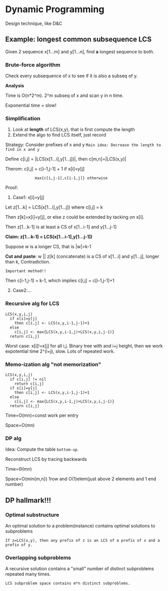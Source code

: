 # Dynamic Programming
Design technique, like D&C

## Example: longest common subsequence LCS
Given 2 sequence x[1...m] and y[1...n], find **a** longest sequence to both.

### Brute-force algorithm
Check every subsequence of x to see if it is also a subseq of y.

**Analysis**

Time is O(n*2^m). 2^m subseq of x and scan y in n time.

Exponential time = slow!

### Simplification
1. Look at **length** of LCS(x,y), that is first compute the length
2. Extend the algo to find LCS itself, just record

Strategy: Consider prefixes of x and y
`Main idea: Decrease the length to find in x and y`

Define c[i,j] = |LCS(x[1...i],y[1...j])|, then c[m,n]=|LCS(x,y)|

Therom: c[i,j] = c[i-1,j-1] + 1 if x[i]=y[j]

                 max{c[i,j-1],c[i-1,j]} otherwise

Proof:

1. Case1: x[i]=y[j]

Let z[1...k] = LCS(x[1...i],y[1...j]) where c[i,j] = k

Then z[k]=x[i]=y[j], or else z could be extended by tacking on x[i].

Then z[1...k-1] is at least a CS of x[1...i-1] and y[1...j-1]

**Claim: z[1...k-1] = LCS(x[1...i-1],y[1...j-1])**

Suppose w is a longer CS, that is |w|>k-1

**Cut and paste**: w || z[k] (concatenate) is a CS of x[1...i] and y[1...j], longer than k, Contradiction.

`Important method!!`

Then c[i-1,j-1] = k-1, which implies c[i,j] = c[i-1,j-1]+1

2. Case2:...

### Recursive alg for LCS
```
LCS(x,y,i,j)
  if x[i]=y[j]
    then c[i,j] <- LCS(x,y,i-1,j-1)+1
  else
    c[i,j] <- max{LCS(x,y,i-1,j)+LCS(x,y,i,j-1)}
  return c[i,j]
```

Worst case: x[i]!=x[j] for all i,j. Binary tree with and i+j height, then we work expotential time 2^(i+j), slow. Lots of repeated work.

### Memo-ization alg "not memorization"

```
LCS(x,y,i,j)
  if c[i,j] != nil
    return c[i,j]
  if x[i]=y[j]
    then c[i,j] <- LCS(x,y,i-1,j-1)+1
  else
    c[i,j] <- max{LCS(x,y,i-1,j)+LCS(x,y,i,j-1)}
  return c[i,j]
```
Time=O(mn)=const work per entry

Space=O(mn)

### DP alg
Idea: Compute the table `bottom-up`.

Reconstruct LCS by tracing backwards

Time=Θ(mn)

Space=O(min{m,n}) 1row and O(1)elem(just above 2 elements and 1 end number)

## DP hallmark!!!
### Optimal substructure

An optimal solution to a problem(instance) contains optimal solutions to subproblems

```
If z=LCS(x,y), then any prefix of z is an LCS of a prefix of x and a prefix of y.
```

### Overlapping subproblems

A recursive solution contains a "small" number of distinct subproblems repeated many times.

```
LCS subproblem space contains m*n distinct subproblems.
```
